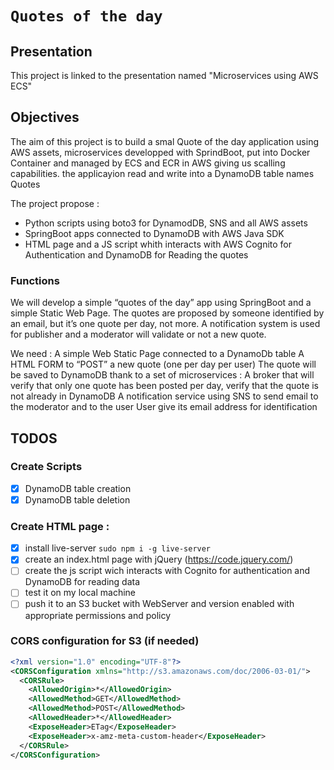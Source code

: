 # `Quotes of the day`

## Presentation

This project is linked to the presentation named "Microservices  using AWS ECS"

## Objectives 

The aim of this project is to build a smal Quote of the day application using AWS assets, microservices developped
with SprindBoot, put into Docker Container and managed by ECS and ECR in AWS giving us scalling capabilities.
the applicayion read and write into a DynamoDB table names Quotes

The project propose : 
 - Python scripts using boto3 for DynamodDB, SNS and all AWS assets 
 - SpringBoot apps connected to DynamoDB with AWS Java SDK
 - HTML page and a JS script whith interacts with AWS Cognito for Authentication and DynamoDB for Reading the quotes

### Functions

We will develop a simple “quotes of the day” app using SpringBoot and a simple Static Web Page.
The quotes are proposed by someone identified by an email, but it’s one quote per day, not more.
A notification system is used for publisher and a moderator will validate or not a new quote. 

We need :
A simple Web Static Page connected to a DynamoDb table
A HTML FORM to “POST” a new quote (one per day per user)
The quote will be saved to DynamoDB thank to a set of microservices : 
A broker that will verify that only one quote has been posted per day, verify that the quote is not already in DynamoDB
A notification service using SNS to send email to the moderator and to the user
User give its email address for identification
 

## TODOS

### Create Scripts
- [x] DynamoDB table creation
- [x] DynamoDB table deletion

### Create HTML page : 
- [x] install live-server ```sudo npm i -g live-server``` 
- [x] create an index.html page with jQuery (https://code.jquery.com/) 
- [ ] create the js script wich interacts with Cognito for authentication and DynamoDB for reading data
- [ ] test it on my local machine
- [ ] push it to an S3 bucket with WebServer and version enabled with appropriate permissions and policy

### CORS configuration for S3 (if needed)

```xml
<?xml version="1.0" encoding="UTF-8"?>
<CORSConfiguration xmlns="http://s3.amazonaws.com/doc/2006-03-01/">
  <CORSRule>
    <AllowedOrigin>*</AllowedOrigin>
    <AllowedMethod>GET</AllowedMethod>
    <AllowedMethod>POST</AllowedMethod>
    <AllowedHeader>*</AllowedHeader>
    <ExposeHeader>ETag</ExposeHeader>
    <ExposeHeader>x-amz-meta-custom-header</ExposeHeader>
  </CORSRule>
</CORSConfiguration>
```

